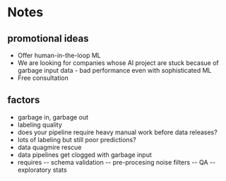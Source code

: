 # Notes

## promotional ideas 

- Offer human-in-the-loop ML 
- We are looking for companies whose AI project are stuck becasue of garbage input data - bad performance even with sophisticated ML
- Free consultation


## factors

- garbage in, garbage out
- labeling quality
- does your pipeline require heavy manual work before data releases?
- lots of labeling but still poor predictions?
- data quagmire rescue
- data pipelines get clogged with garbage input
- requires 
-- schema validation
-- pre-procesing noise filters
-- QA
-- exploratory stats
